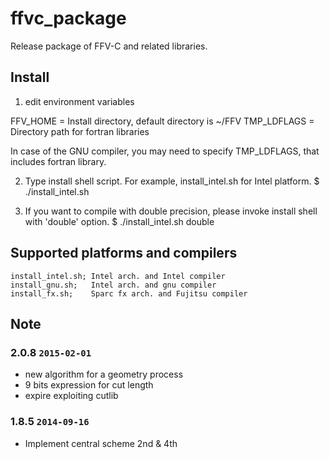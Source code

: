 # ffvc_package

Release package of FFV-C and related libraries.


## Install
1) edit environment variables
  
FFV_HOME = Install directory, default directory is ~/FFV
TMP_LDFLAGS = Directory path for fortran libraries

In case of the GNU compiler, you may need to specify TMP_LDFLAGS, that includes
fortran library.



2) Type install shell script. For example, install_intel.sh for Intel platform.
  $ ./install_intel.sh



3) If you want to compile with double precision, please invoke install shell with 'double' option.
  $ ./install_intel.sh double



## Supported platforms and compilers
	install_intel.sh; Intel arch. and Intel compiler
	install_gnu.sh;   Intel arch. and gnu compiler
	install_fx.sh;    Sparc fx arch. and Fujitsu compiler



## Note

### 2.0.8 `2015-02-01`
- new algorithm for a geometry process
- 9 bits expression for cut length
- expire exploiting cutlib

### 1.8.5 `2014-09-16`
- Implement central scheme 2nd & 4th 
